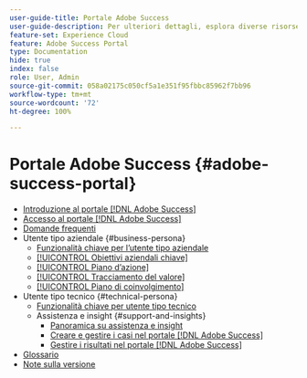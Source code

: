 ```yaml
---
user-guide-title: Portale Adobe Success
user-guide-description: Per ulteriori dettagli, esplora diverse risorse relative al portale Adobe Success.
feature-set: Experience Cloud
feature: Adobe Success Portal
type: Documentation
hide: true
index: false
role: User, Admin
source-git-commit: 058a02175c050cf5a1e351f95fbbc85962f7bb96
workflow-type: tm+mt
source-wordcount: '72'
ht-degree: 100%

---
```



# Portale Adobe Success {#adobe-success-portal}

- [Introduzione al portale [!DNL Adobe Success] ](/help/adobe-success-portal/adobe-success-portal-introduction.md)
- [Accesso al portale [!DNL Adobe Success] ](/help/adobe-success-portal/access-to-the-adobe-success-portal.md)
- [Domande frequenti](/help/adobe-success-portal/adobe-success-portal-customer-faq.md)
- Utente tipo aziendale {#business-persona}
   - [Funzionalità chiave per l’utente tipo aziendale](/help/adobe-success-portal/business-persona/key-functionalities-for-business-persona.md)
   - [[!UICONTROL Obiettivi aziendali chiave]](/help/adobe-success-portal/business-persona/key-business-objectives.md)
   - [[!UICONTROL Piano d’azione]](/help/adobe-success-portal/business-persona/action-plan.md)
   - [[!UICONTROL Tracciamento del valore]](/help/adobe-success-portal/business-persona/value-tracker.md)
   - [[!UICONTROL Piano di coinvolgimento]](/help/adobe-success-portal/business-persona/engagement-plan.md)
- Utente tipo tecnico {#technical-persona}
   - [Funzionalità chiave per utente tipo tecnico](/help/adobe-success-portal/technical-persona/key-functionalities-for-technical-persona.md)
   - Assistenza e insight {#support-and-insights}
      - [Panoramica su assistenza e insight](/help/adobe-success-portal/technical-persona/support-and-insights/support-and-insights-overview.md)
      - [Creare e gestire i casi nel portale [!DNL Adobe Success] ](/help/adobe-success-portal/technical-persona/support-and-insights/create-and-manage-cases-in-the-adobe-success-portal.md)
      - [Gestire i risultati nel portale [!DNL Adobe Success] ](/help/adobe-success-portal/technical-persona/support-and-insights/manage-findings-adobe-success-portal.md)
- [Glossario](/help/adobe-success-portal/glossary.md)
- [Note sulla versione](/help/adobe-success-portal/release-notes.md)

